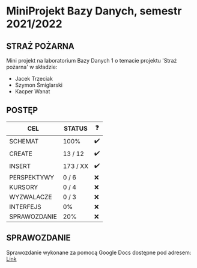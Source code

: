 # MiniProjekt Bazy Danych, semestr 2021/2022
## STRAŻ POŻARNA
Mini projekt na laboratorium Bazy Danych 1 o temacie projektu 'Straż pożarna' w składzie:

- Jacek Trzeciak
- Szymon Śmiglarski
- Kacper Wanat

## POSTĘP
| CEL | STATUS | ❓ |
| ------ | ------ | ------ |
| SCHEMAT | 100% | ✔️ |
| CREATE | 13 / 12 | ✔️ |
| INSERT | 173 / XX | ✔️ |
| PERSPEKTYWY | 0 / 6 | ❌ |
| KURSORY | 0 / 4 | ❌ |
| WYZWALACZE | 0 / 3 | ❌ |
| INTERFEJS | 0% | ❌ |
| SPRAWOZDANIE | 20% | ❌ |

## SPRAWOZDANIE
Sprawozdanie wykonane za pomocą Google Docs dostępne pod adresem:
[Link](https://docs.google.com/document/d/1XcoI_pxX_Y333Jj1p_CGyhO-n63axE0nCOTYTN7aZMc/edit?usp=sharing "Google Docs")
